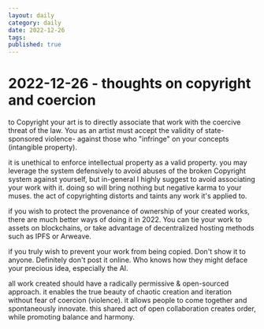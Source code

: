 ```yaml
---
layout: daily
category: daily
date: 2022-12-26
tags: 
published: true
---
```


# 2022-12-26 - thoughts on copyright and coercion 

to Copyright your art is to directly associate that work with the coercive threat of the law. You as an artist must accept the validity of state-sponsored violence- against those who "infringe" on your concepts (intangible property).

it is unethical to enforce intellectual property as a valid property. you may leverage the system defensively to avoid abuses of the broken Copyright system against yourself, but in-general I highly suggest to avoid associating your work with it. doing so will bring nothing but negative karma to your muses. the act of copyrighting distorts and taints any work it's applied to. 

if you wish to protect the provenance of ownership of your created works, there are much better ways of doing it in 2022. You can tie your work to assets on blockchains, or take advantage of decentralized hosting methods such as IPFS or Arweave. 

if you truly wish to prevent your work from being copied. Don't show it to anyone. Definitely don't post it online. Who knows how they might deface your precious idea, especially the AI. 

all work created should have a radically permissive & open-sourced approach. it enables the true beauty of chaotic creation and iteration without fear of coercion (violence). it allows people to come together and spontaneously innovate. this shared act of open collaboration creates order, while promoting balance and harmony. 
